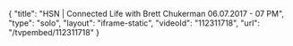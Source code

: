 {
    "title": "HSN | Connected Life with Brett Chukerman 06.07.2017 - 07 PM",
    "type": "solo",
    "layout": "iframe-static",
    "videoId": "112311718",
    "url": "\/tvpembed\/112311718"
}